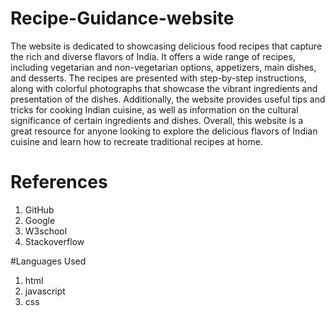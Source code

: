 # Recipe-Guidance-website
The website is dedicated to showcasing delicious food recipes that capture the rich and diverse flavors of India. It offers a wide 
range of recipes, including vegetarian and non-vegetarian options, appetizers, main dishes, and desserts. The recipes are presented 
with step-by-step instructions, along with colorful photographs that showcase the vibrant ingredients and presentation of the dishes.
Additionally, the website provides useful tips and tricks for cooking Indian cuisine, as well as information on the cultural significance 
of certain ingredients and dishes. Overall, this website is a great resource for anyone looking to explore the delicious 
flavors of Indian cuisine and learn how to recreate traditional recipes at home.

# References
1. GitHub
2. Google
3. W3school
4. Stackoverflow

#Languages Used
1. html
2. javascript
3. css
